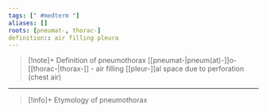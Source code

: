 ```yaml
---
tags: [" #medterm "]
aliases: []
roots: [pneumat-, thorac-]
definition:: air filling pleura
---
```

>[!note]+ Definition of pneumothorax
>[[pneumat-|pneum(at)-]]o-[[thorac-|thorax-]] - air filling [[pleur-]]al space due to perforation (chest air)
___
>[!info]+ Etymology of pneumothorax

